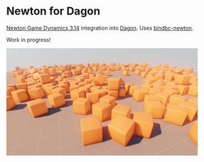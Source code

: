 # Newton for Dagon 
[Newton Game Dynamics 3.14](https://github.com/MADEAPPS/newton-dynamics) integration into [Dagon](https://github.com/gecko0307/dagon). Uses [bindbc-newton](https://github.com/gecko0307/bindbc-newton).

Work in progress!

![Screenshot](screenshot.jpg)